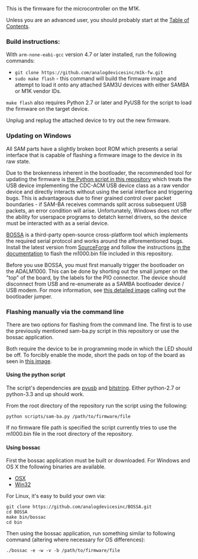This is the firmware for the microcontroller on the M1K.

Unless you are an advanced user, you should probably start at the [Table of
Contents](https://wiki.analog.com/university/tools/m1k).

### Build instructions:

With `arm-none-eabi-gcc` version 4.7 or later installed, run the following
commands:

* `git clone https://github.com/analogdevicesinc/m1k-fw.git`
* `sudo make flash` - this command will build the firmware image and attempt to
  load it onto any attached SAM3U devices with either SAMBA or M1K vendor IDs.

`make flash` also requires Python 2.7 or later and PyUSB for the script to load
the firmware on the target device.

Unplug and replug the attached device to try out the new firmware.

### Updating on Windows

All SAM parts have a slightly broken boot ROM which presents a serial interface
that is capable of flashing a firmware image to the device in its raw state.

Due to the brokenness inherent in the bootloader, the recommended tool for
updating the firmware is [the Python script in this
repository](./scripts/sam-ba.py) which treats the USB device implementing the
CDC-ACM USB device class as a raw vendor device and directly interacts without
using the serial interface and triggering bugs. This is advantageous due to
finer grained control over packet boundaries - if SAM-BA receives commands
split across subsequent USB packets, an error condition will arise.
Unfortunately, Windows does not offer the ability for userspace programs to
detatch kernel drivers, so the device must be interacted with as a serial
device.

[BOSSA](http://www.shumatech.com/web/products/bossa) is a third-party open-source
cross-platform tool which implements the required serial protocol and works
around the afforementioned bugs. Install the latest version from
[SourceForge](http://sourceforge.net/projects/b-o-s-s-a/files/) and follow the
instructions [in the
documentation](http://www.shumatech.com/web/products/bossa) to flash the
m1000.bin file included in this repository.

Before you use BOSSA, you must first manually trigger the bootloader on the
ADALM1000. This can be done by shorting out the small jumper on the "top" of
the board, by the labels for the PIO connector. The device should disconnect
from USB and re-enumerate as a SAMBA bootloader device / USB modem. For more
information, see [this detailed image](http://imgur.com/tOdcnSb) calling out
the bootloader jumper.

### Flashing manually via the command line

There are two options for flashing from the command line. The first is to use
the previously mentioned sam-ba.py script in this repository or use the bossac
application.

Both require the device to be in programming mode in which the LED should be
off. To forcibly enable the mode, short the pads on top of the board as seen in
[this image](https://wiki.analog.com/_media/university/tools/m1k-fw-erase.jpg).

#### Using the python script

The script's dependencies are [pyusb](https://pypi.python.org/pypi/pyusb) and
[bitstring](https://pypi.python.org/pypi/bitstring). Either python-2.7 or
python-3.3 and up should work.

From the root directory of the repository run the script using the following:

	python scripts/sam-ba.py /path/to/firmware/file

If no firmware file path is specified the script currently tries to use the
m1000.bin file in the root directory of the repository.

#### Using bossac

First the bossac application must be built or downloaded. For Windows and OS X
the following binaries are available.

* [OSX](http://bossaosx.s3-website-us-west-2.amazonaws.com/bossac)
* [Win32](https://ci.appveyor.com/project/analogdevicesinc/bossa/build/artifacts)

For Linux, it's easy to build your own via:

	git clone https://github.com/analogdevicesinc/BOSSA.git
	cd BOSSA
	make bin/bossac
	cd bin

Then using the bossac application, run something similar to following command
(altering where necessary for OS differences):

	./bossac -e -w -v -b /path/to/firmware/file
